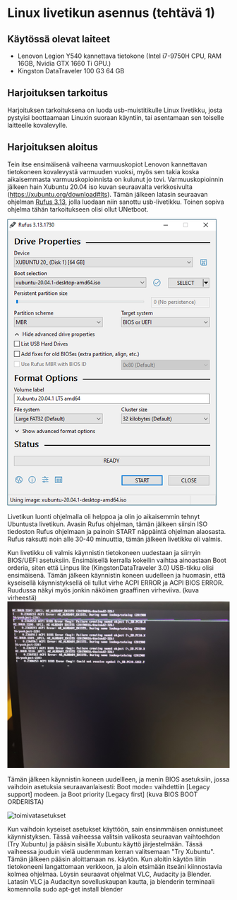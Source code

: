 # Linux livetikun asennus (tehtävä 1)

## Käytössä olevat laiteet

 - Lenovon Legion Y540 kannettava tietokone (Intel i7-9750H CPU, RAM 16GB, Nvidia GTX 1660 Ti GPU.)
 - Kingston DataTraveler 100 G3 64 GB

## Harjoituksen tarkoitus
Harjoituksen tarkoituksena on luoda usb-muistitikulle Linux livetikku, josta pystyisi boottaamaan Linuxin suoraan käyntiin, tai asentamaan sen toiselle laitteelle kovalevylle.
## Harjoituksen aloitus
Tein itse ensimäisenä vaiheena varmuuskopiot Lenovon kannettavan tietokoneen kovalevystä varmuuden vuoksi, myös sen takia koska aikaisemmasta varmuuskopioinnista on kulunut jo tovi.
Varmuuskopioinnin jälkeen hain Xubuntu 20.04 iso kuvan seuraavalta verkkosivulta (https://xubuntu.org/download#lts).
Tämän jälkeen latasin seuraavan ohjelman [Rufus 3.13](https://rufus.ie/), jolla luodaan niin sanottu usb-livetikku. Toinen sopiva ohjelma tähän tarkoitukseen olisi ollut UNetboot.

![rufus](https://github.com/nikhuk/linuxpalvelimet/blob/main/xubuntu20.04.PNG?raw=true)

Livetikun luonti ohjelmalla oli helppoa ja olin jo aikaisemmin tehnyt Ubuntusta livetikun. Avasin Rufus ohjelman, tämän jälkeen siirsin ISO tiedoston Rufus ohjelmaan ja painoin START näppäintä ohjelman alaosasta. Rufus raksutti noin alle 30-40 minuuttia, tämän jälkeen livetikku oli valmis.

Kun livetikku oli valmis käynnistin tietokoneen uudestaan ja siirryin BIOS/UEFI asetuksiin.
Ensimäisellä kerralla kokeilin vaihtaa ainoastaan Boot orderia, siten että Linpus lite (KingstonDataTraveler 3.0) USB-tikku olisi ensimäisenä. Tämän jälkeen käynnistin koneen uudelleen ja huomasin, että kyseisellä käynnistyksellä oli tullut virhe ACPI ERROR ja ACPI BIOS ERROR. Ruudussa näkyi myös jonkin näköinen graaffinen virheviiva.
(kuva virheestä)
![kuvavirheesta](https://github.com/nikhuk/linuxpalvelimet/blob/main/virhekoodit.jpg?raw=true)


Tämän jälkeen käynnistin koneen uudellleen, ja menin BIOS asetuksiin, jossa vaihdoin asetuksia seuraavanlaisesti: Boot mode= vaihdettiin [Legacy support] modeen. ja Boot priority [Legacy first]
(kuva BIOS BOOT ORDERISTA)

![toimivatasetukset](https://github.com/nikhuk/linuxpalvelimet/blob/main/toimivatbiosasetukset.jpg?raw=true)


Kun vaihdoin kyseiset asetukset käyttöön, sain ensinmmäisen onnistuneet käynnistyksen. Tässä vaiheessa valitsin valikosta seuraavan vaihtoehdon (Try Xubuntu) ja pääsin sisälle Xubuntu käyttö järjestelmään. Tässä vaiheessa jouduin vielä uudenmman kerran valitsemaan "Try Xubuntu". Tämän jälkeen pääsin aloittamaan ns. käytön. 
Kun aloitin käytön liitin tietokoneeni langattomaan verkkoon, ja aloin etsimään itseäni kiinnostavia kolmea ohjelmaa. Löysin seuraavat ohjelmat VLC, Audacity ja Blender. Latasin VLC ja Audacityn sovelluskaupan kautta, ja blenderin terminaali komennolla sudo apt-get install blender




